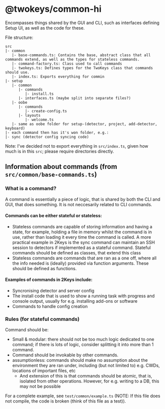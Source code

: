 # @twokeys/common-hi
Encompasses things shared by the GUI and CLI, such as interfaces defining Setup UI, as well as the code for these.

File structure:
```
src
|- common
   |- base-commands.ts: Contains the base, abstract class that all commands extend, as well as the types for stateless commands.
   |- command-factory.ts: Class used to call commands
   |- twokeys.ts: Defines types for the TwoKeys class that commands should use.
   |- index.ts: Exports everything for commin
|- setup
   |- common
      |- commands
         |- install.ts
      |- interfaces.ts (maybe split into separate files?)
   |- oobe
      |- commands
         |- create-config.ts
      |- layouts
         |- welcome.ts
   |- same as oobe folder for setup-(detector, project, add-detector, keyboard) 
|- each command then has it's won folder, e.g.:
|- sync (detector config syncing code)
```

Note: I've decided not to export everything in `src/index.ts`, given how much is in this `src`; please require directories directly.

## Information about commands (from `src/common/base-commands.ts`)
### What is a command?
A command is essentially a piece of logic, that is shared by both the CLI and GUI, that does something.
It is not neccesarily related to CLI commands.

#### Commands can be either stateful or stateless:
- Stateless commands are capable of storing information and having a state, for example, holding a file in memory whilst the command is in use,
	rather than loading it every time the command is called.  A more practical example in 2Keys is the sync command can maintain an SSH session to detectors
	if implemented as a stateful command.  Stateful commands should be defined as classes, that extend this class
- Stateless commands are commands that are ran as a one off, where all the info needed is (ideally) provided via function arguments.  These should be defined as functions.

#### Examples of commands in 2Keys include:
- Syncronising detector and server config
- The install code that is used to show a running task with progress and console output,
	usually for e.g. installing add-ons or software
- Commands to handle config creation

### Rules (for stateful commands)
Command should be:
- Small & modular: there should not be too much logic dedicated to one command;
	if there is lots of logic, consider splitting it into more than 1 command.
- Command should be invokable by other commands.
- assumptionless: commands should make no assumption about the environment they are ran under,
	including (but not limited to) e.g. CWDs, locations of important files, etc
	- And extension of this is that commands should be atomic, that is, isolated from other operations.  However, for e.g. writing to a DB, this may not be possible

For a complete example, see `test/common/example.ts` (NOTE: If this file does not compile, the code is broken (think of this file as a test)).